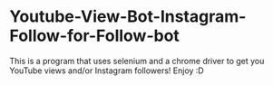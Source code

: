 # Youtube-View-Bot-Instagram-Follow-for-Follow-bot
This is a program that uses selenium and a chrome driver to get you YouTube views and/or Instagram followers! Enjoy :D
